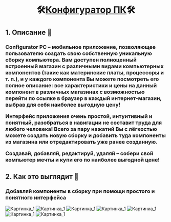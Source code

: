 
<html>
  <body>
    <h1 align="center">🛠<ins>Конфигуратор ПК</ins>🛠</h1> 
    <h2>1. Описание 📝</h2>
    <h3 align="left">
      <p>
        Configurator PC – мобильное приложение, позволяющее пользователю создать свою собственную уникальную сборку компьютера. 
        Вам доступен полноценный встроенный магазин с различными видами компьютерных компонентов (такие как материнские платы, процессоры и т. п.), 
        и у каждого компонента Вы можете посмотреть его полное описание: все характеристики и цены на данный компонент в различных магазинах 
        с возможностью перейти по ссылке в браузер в каждый интернет-магазин, выбрав для себя наиболее выгодную цену!
      </p>
      <p>
        Интерфейс приложения очень простой, интуитивный и понятный, разобраться в навигации не составит труда для любого человека! 
        Всего за пару нажатий Вы с лёгкостью можете создать новую сборку и добавить туда компоненты из магазина или отредактировать уже ранее созданную. 
      </p>
      <p>
        Создавай, добавляй, редактируй, удаляй – собери свой компьютер мечты и купи его по наиболее выгодной цене!
      </p>
    </h3>
    <h2>2. Как это выглядит 👀</h2>
    <h3>Добавляй компоненты в сборку при помощи простого и понятного интерфейса</h3>
    <img src="/images/Скрин_1.jpg" alt="Картинка_1">
    <img src="/images/Скрин_2.jpg" alt="Картинка_1">
    <img src="/images/Скрин_3.jpg" alt="Картинка_1">
    <img src="/images/Скрин_4.jpg" alt="Картинка_1">
    <img src="/images/Скрин_5.jpg" alt="Картинка_1">
    <img src="/images/Скрин_6.jpg" alt="Картинка_1">
    <img src="/images/Скрин_7.jpg" alt="Картинка_1">
  </body>
</html>

